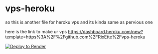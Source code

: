 # vps-heroku
so this is another file for heroku vps and its kinda same as pervious one

here is the link to make ur vps
https://dashboard.heroku.com/new?template=https%3A%2F%2Fgithub.com%2FRixEtte%2Fvps-heroku

[![Deploy to Render](https://render.com/images/deploy-to-render-button.svg)](https://render.com/deploy)


